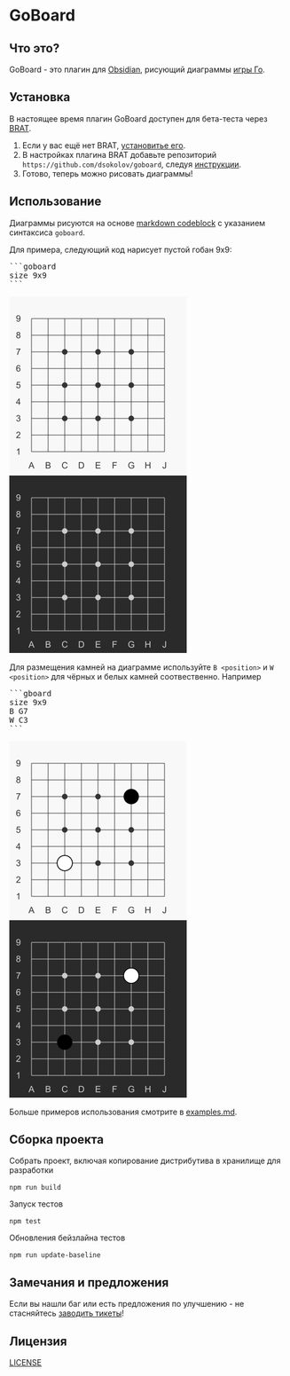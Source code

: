 # GoBoard

## Что это?

GoBoard - это плагин для [Obsidian](https://obsidian.md/), рисующий диаграммы [игры Го](https://ru.wikipedia.org/wiki/%D0%93%D0%BE).

## Установка

В настоящее время плагин GoBoard доступен для бета-теста через [BRAT](https://github.com/TfTHacker/obsidian42-brat).

1. Если у вас ещё нет BRAT, [установитье его](https://obsidian.md/plugins?search=BRAT).
1. В настройках плагина BRAT добавьте репозиторий `https://github.com/dsokolov/goboard`, следуя [инструкции]().
1. Готово, теперь можно рисовать диаграммы!

## Использование

Диаграммы рисуются на основе [markdown codeblock](https://www.codecademy.com/resources/docs/markdown/code-blocks) с указанием синтаксиса `goboard`.

Для примера, следующий код нарисует пустой гобан 9х9:

<pre>
```goboard
size 9x9
```
</pre>

![Пустой гобан 9x9 (светлая тема)](docs/images/empty-board-9x9-light.png) ![Пустой гобан 9x9 (тёмная тема)](docs/images/empty-board-9x9-dark.png)

Для размещения камней на диаграмме используйте `B <position>` и `W <position>` для чёрных и белых камней соотвественно. Например

<pre>
```gboard
size 9x9
B G7
W C3
```
</pre>

![Первые две постановки на гобане 9x9 (светлая тема)](docs/images/moves-first-two-light.png) ![Первые две постановки на гобане 9x9 (тёмная тема)](docs/images/moves-first-two-dark.png)

Больше примеров использования смотрите в [examples.md](docs/examples.md).

## Сборка проекта

Собрать проект, включая копирование дистрибутива в хранилище для разработки

```
npm run build
```

Запуск тестов

```
npm test
```

Обновления бейзлайна тестов

```
npm run update-baseline
```

## Замечания и предложения

Если вы нашли баг или есть предложения по улучшению - не стасняйтесь [заводить тикеты](https://github.com/dsokolov/goboard/issues)!

## Лицензия

[LICENSE](LICENSE)